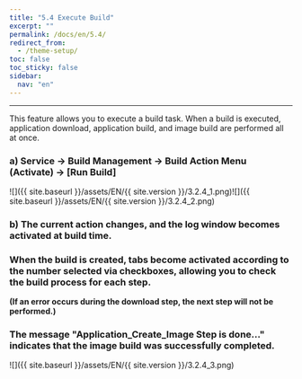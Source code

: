 ```yaml
---
title: "5.4 Execute Build"
excerpt: ""
permalink: /docs/en/5.4/
redirect_from:
  - /theme-setup/
toc: false
toc_sticky: false
sidebar:
  nav: "en"
---
```



---

This feature allows you to execute a build task. When a build is executed, application download, application build, and image build are performed all at once.

### a\) Service → Build Management → Build Action Menu \(Activate\) → [Run Build]
![]({{ site.baseurl }}/assets/EN/{{ site.version }}/3.2.4_1.png)![]({{ site.baseurl }}/assets/EN/{{ site.version }}/3.2.4_2.png)

### b\) The current action changes, and the log window becomes activated at build time.

### When the build is created, tabs become activated according to the number selected via checkboxes, allowing you to check the build process for each step.

**\(If an error occurs during the download step, the next step will not be performed.\)**

### The message "Application_Create_Image Step is done..." indicates that the image build was successfully completed.
![]({{ site.baseurl }}/assets/EN/{{ site.version }}/3.2.4_3.png)
